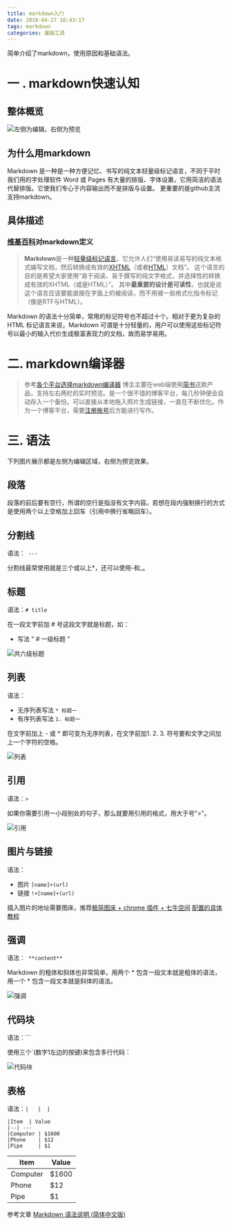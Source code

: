 ```yaml
---
title: markdown入门
date: 2018-04-27 16:43:17
tags: markdown 
categories: 基础工具
---
```

简单介绍了markdown，使用原因和基础语法。

<!-- more -->

# 一 . markdown快速认知

## 整体概览

![左侧为编辑，右侧为预览](http://upload-images.jianshu.io/upload_images/11861611-d2e8d60f0f3771bf.jpg?imageMogr2/auto-orient/strip%7CimageView2/2/w/1240)

## 为什么用markdown

Markdown 是一种是一种方便记忆、书写的纯文本轻量级标记语言，不同于平时我们用的字处理软件 Word 或 Pages 有大量的排版、字体设置，它用简洁的语法代替排版。它使我们专心于内容输出而不是排版与设置。
更重要的是github主流支持markdown。

## 具体描述

### [维基百科](https://zh.wikipedia.org/wiki/Markdown)对markdown定义

> **Markdown**是一种[轻量级标记语言](https://zh.wikipedia.org/wiki/%E8%BD%BB%E9%87%8F%E7%BA%A7%E6%A0%87%E8%AE%B0%E8%AF%AD%E8%A8%80 "轻量级标记语言")，它允许人们“使用易读易写的纯文本格式编写文档，然后转换成有效的[XHTML](https://zh.wikipedia.org/wiki/XHTML "XHTML")（或者[HTML](https://zh.wikipedia.org/wiki/HTML "HTML")）文档”。
这个语言的目的是希望大家使用“易于阅读、易于撰写的纯文字格式，并选择性的转换成有效的XHTML（或是HTML）”。 其中**最重要的设计是可读性**，也就是说这个语言应该要能直接在字面上的被阅读，而不用被一些格式化指令标记（像是RTF与HTML）。

Markdown 的语法十分简单，常用的标记符号也不超过十个。相对于更为复杂的 HTML 标记语言来说，Markdown 可谓是十分轻量的，用户可以使用这些标记符号以最小的输入代价生成极富表现力的文档，故而易学易用。

# 二. markdown编译器  
> 参考[各个平台选择markdown编译器](http://www.williamlong.info/archives/4319.html)
博主主要在web端使用[简书](https://www.jianshu.com/)这款产品，支持左右两栏的实时预览。是一个很不错的博客平台，每几秒钟便会自动存入一个备份。可以直接从本地拖入照片生成链接，一直在不断优化。作为一个博客平台，需要[注册账号](https://www.jianshu.com/sign_up)后方能进行写作。

# 三. 语法
下列图片展示都是左侧为编辑区域，右侧为预览效果。
## 段落
段落的前后要有空行，所谓的空行是指没有文字内容。若想在段内强制换行的方式是使用两个以上空格加上回车（引用中换行省略回车）。

## 分割线

语法：`  ---  `

分割线最常使用就是三个或以上*，还可以使用-和_。

## 标题

语法：` # title `

在一段文字前加 # 号这段文字就是标题，如：

- 写法  "  # 一级标题  "

![共六级标题](http://upload-images.jianshu.io/upload_images/11861611-4f5f7ec9b8f5aa88.jpg?imageMogr2/auto-orient/strip%7CimageView2/2/w/1240)

## 列表

语法：
- 无序列表写法  `* 标题一 `
- 有序列表写法 ` 1. 标题一  `

在文字前加上 - 或 * 即可变为无序列表，在文字前加1. 2.  3. 符号要和文字之间加上一个字符的空格。

![列表](http://upload-images.jianshu.io/upload_images/11861611-98f5219168320ce3.jpg?imageMogr2/auto-orient/strip%7CimageView2/2/w/1240)

## 引用

语法：` >   `

如果你需要引用一小段别处的句子，那么就要用引用的格式，用大于号">"。

![引用](http://upload-images.jianshu.io/upload_images/11861611-db1140a49829eab1.jpg?imageMogr2/auto-orient/strip%7CimageView2/2/w/1240)

## 图片与链接
语法：
- 图片   `[name]+(url) `
- 链接    `!+[name]+(url) `

插入图片的地址需要图床，推荐[极简图床 + chrome 插件 + 七牛空间](https://jiantuku.com/#/)
[配置的具体教程](https://www.jianshu.com/p/44d818f781a7)

## 强调

语法：` **content**`

Markdown 的粗体和斜体也非常简单，用两个 * 包含一段文本就是粗体的语法，用一个 * 包含一段文本就是斜体的语法。

![强调](http://upload-images.jianshu.io/upload_images/11861611-5fc43e43f131b01f.jpg?imageMogr2/auto-orient/strip%7CimageView2/2/w/1240)

## 代码块

语法：\`\`\`

使用三个\`(数字1左边的按键)来包含多行代码：

![代码块](http://upload-images.jianshu.io/upload_images/11861611-c84d265cda51c74e.jpg?imageMogr2/auto-orient/strip%7CimageView2/2/w/1240)

## 表格

语法：`|   |  |`

```
|Item  | Value
|--| ---
|Computer | $1600
|Phone    | $12
|Pipe     | $1
```

|Item  | Value
|--| ---
|Computer | $1600
|Phone    | $12
|Pipe     | $1

参考文章
[Markdown 语法说明 (简体中文版)](http://wowubuntu.com/markdown/#list)



